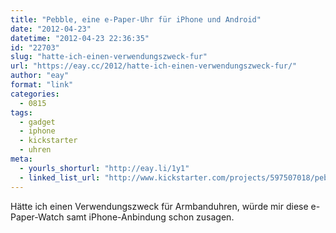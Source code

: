 ```yaml
---
title: "Pebble, eine e-Paper-Uhr für iPhone und Android"
date: "2012-04-23"
datetime: "2012-04-23 22:36:35"
id: "22703"
slug: "hatte-ich-einen-verwendungszweck-fur"
url: "https://eay.cc/2012/hatte-ich-einen-verwendungszweck-fur/"
author: "eay"
format: "link"
categories:
  - 0815
tags:
  - gadget
  - iphone
  - kickstarter
  - uhren
meta:
  - yourls_shorturl: "http://eay.li/1y1"
  - linked_list_url: "http://www.kickstarter.com/projects/597507018/pebble-e-paper-watch-for-iphone-and-android"
---
```


Hätte ich einen Verwendungszweck für Armbanduhren, würde mir diese e-Paper-Watch samt iPhone-Anbindung schon zusagen.
